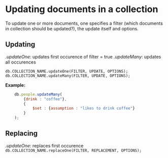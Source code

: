 # Updating documents in a collection 

To update one or more documents, one specifies a filter (which documents in collection should be updated?), the update itself and options. 

## Updating 
_.updateOne_: updates first occurence of filter = true 
_.updateMany_: updates all occurences 

```db.COLLECTION_NAME.updateOne(FILTER, UPDATE, OPTIONS);```
```db.COLLECTION_NAME.updateMany(FILTER, UPDATE, OPTIONS);```

__Example:__
```javascript 
    db.people.updateMany(
        {drink : "coffee"}, 
        {
            $set : {assumption : "likes to drink coffee"}
        }
    ); 
```


## Replacing 
_.updateOne_: replaces first occurence 
```db.COLLECTION_NAME.replaceOne(FILTER, REPLACEMENT, OPTIONS);```